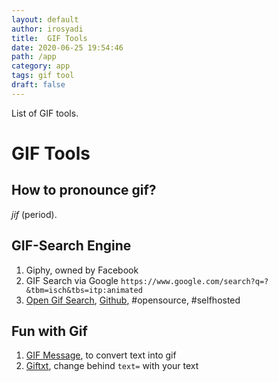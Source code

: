 ```yaml
---
layout: default
author: irosyadi
title:  GIF Tools
date: 2020-06-25 19:54:46
path: /app
category: app
tags: gif tool
draft: false
---
```


List of GIF tools.

# GIF Tools

## How to pronounce gif?
*jif* (period).

## GIF-Search Engine
1. Giphy, owned by Facebook
2. GIF Search via Google
`https://www.google.com/search?q=?&tbm=isch&tbs=itp:animated`
3. [Open Gif Search](https://www.opengif.net/),  [Github](https://github.com/bnlcas/OpenGif), #opensource, #selfhosted

## Fun with Gif
1. [GIF Message](https://gifmessage.com/), to convert text into gif
2. [Giftxt](https://giftxt.herokuapp.com/generate?text=), change behind `text=` with your text

